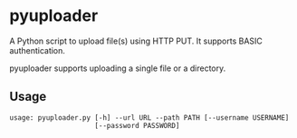 pyuploader
==========

A Python script to upload file(s) using HTTP PUT. It supports BASIC authentication.

pyuploader supports uploading a single file or a directory.

Usage
-----
    usage: pyuploader.py [-h] --url URL --path PATH [--username USERNAME]
                         [--password PASSWORD]
